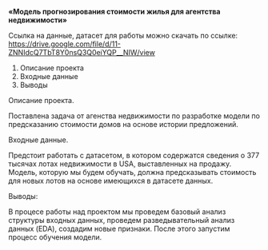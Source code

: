  **«Модель прогнозирования стоимости жилья для агентства недвижимости»**</font>

Ссылка на данные, датасет для работы можно скачать по ссылке: https://drive.google.com/file/d/11-ZNNIdcQ7TbT8Y0nsQ3Q0eiYQP__NIW/view
1. Описание проекта
2. Входные данные
3. Выводы

Описание проекта.

Поставлена задача от агенства недвижимости по разработке модели по предсказанию стоимости домов на основе истории предложений.

Входные данные.

Предстоит работать с датасетом, в котором содержатся сведения о 377 тысячах лотах недвижимости в USA, выставленных на продажу. Модель, которую мы будем обучать, должна предсказывать стоимость для новых лотов на основе имеющихся в датасете данных.



Выводы:

В процесе работы над проектом мы проведем базовый анализ структуры входных данных, проведем разведывательный анализ данных (EDA), создадим новые признаки. После этого запустим процесс обучения модели.
